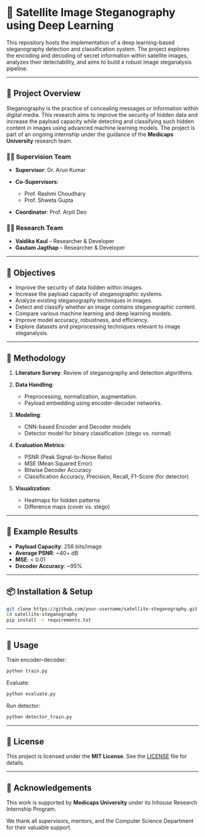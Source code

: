 # 🚀 Satellite Image Steganography using Deep Learning

This repository hosts the implementation of a deep learning-based steganography detection and classification system. The project explores the encoding and decoding of secret information within satellite images, analyzes their detectability, and aims to build a robust image steganalysis pipeline.

---

## 📌 Project Overview

Steganography is the practice of concealing messages or information within digital media. This research aims to improve the security of hidden data and increase the payload capacity while detecting and classifying such hidden content in images using advanced machine learning models. The project is part of an ongoing internship under the guidance of the **Medicaps University** research team.

### 🧑‍🏫 Supervision Team

* **Supervisor**: Dr. Arun Kumar
* **Co-Supervisors**:

  * Prof. Rashmi Choudhary
  * Prof. Shweta Gupta
* **Coordinator**: Prof. Arpit Deo

### 👩‍💼 Research Team

* **Vaidika Kaul** – Researcher & Developer
* **Gautam Jagthap** – Researcher & Developer

---

## 🌟 Objectives

* Improve the security of data hidden within images.
* Increase the payload capacity of steganographic systems.
* Analyze existing steganography techniques in images.
* Detect and classify whether an image contains steganographic content.
* Compare various machine learning and deep learning models.
* Improve model accuracy, robustness, and efficiency.
* Explore datasets and preprocessing techniques relevant to image steganalysis.

---

## 🧠 Methodology

1. **Literature Survey**: Review of steganography and detection algorithms.
2. **Data Handling**:

   * Preprocessing, normalization, augmentation.
   * Payload embedding using encoder-decoder networks.
3. **Modeling**:

   * CNN-based Encoder and Decoder models
   * Detector model for binary classification (stego vs. normal)
4. **Evaluation Metrics**:

   * PSNR (Peak Signal-to-Noise Ratio)
   * MSE (Mean Squared Error)
   * Bitwise Decoder Accuracy
   * Classification Accuracy, Precision, Recall, F1-Score (for detector)
5. **Visualization**:

   * Heatmaps for hidden patterns
   * Difference maps (cover vs. stego)

---

## 🔬 Example Results

* **Payload Capacity**: 256 bits/image
* **Average PSNR**: \~40+ dB
* **MSE**: < 0.01
* **Decoder Accuracy**: \~95%

---

## 📦 Installation & Setup

```bash
git clone https://github.com/your-username/satellite-steganography.git
cd satellite-steganography
pip install -r requirements.txt
```

---

## 🚀 Usage

Train encoder-decoder:

```bash
python train.py
```

Evaluate:

```bash
python evaluate.py
```

Run detector:

```bash
python detector_train.py
```

---

## 📜 License

This project is licensed under the **MIT License**. See the [LICENSE](./LICENSE) file for details.

---

## 🙌 Acknowledgements

This work is supported by **Medicaps University** under its Inhouse Research Internship Program.

We thank all supervisors, mentors, and the Computer Science Department for their valuable support.
